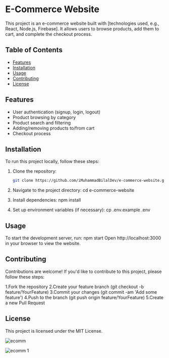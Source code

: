 # E-Commerce Website

This project is an e-commerce website built with [technologies used, e.g., React, Node.js, Firebase]. It allows users to browse products, add them to cart, and complete the checkout process.

## Table of Contents

- [Features](#features)
- [Installation](#installation)
- [Usage](#usage)
- [Contributing](#contributing)
- [License](#license)

## Features

- User authentication (signup, login, logout)
- Product browsing by category
- Product search and filtering
- Adding/removing products to/from cart
- Checkout process

## Installation

To run this project locally, follow these steps:

1. Clone the repository:
   ```sh
   git clone https://github.com/iMuhammadBilalDev/e-commerce-website.git


1. Navigate to the project directory:
cd e-commerce-website


2. Install dependencies:
npm install

3. Set up environment variables (if necessary):
cp .env.example .env

## Usage
To start the development server, run:
npm start
Open http://localhost:3000 in your browser to view the website.

## Contributing
Contributions are welcome! If you'd like to contribute to this project, please follow these steps:

1.Fork the repository
2.Create your feature branch (git checkout -b feature/YourFeature)
3.Commit your changes (git commit -am 'Add some feature')
4.Push to the branch (git push origin feature/YourFeature)
5.Create a new Pull Request

## License
This project is licensed under the MIT License.

![ecomm](https://github.com/iMuhammadBilalDev/e-commerce-website/assets/148322893/ce8c9f4f-c934-47e9-8884-82e19450e3f7)

![ecomm 1](https://github.com/iMuhammadBilalDev/e-commerce-website/assets/148322893/d4240051-0923-42d9-a0ef-e661ef5e1fcc)

